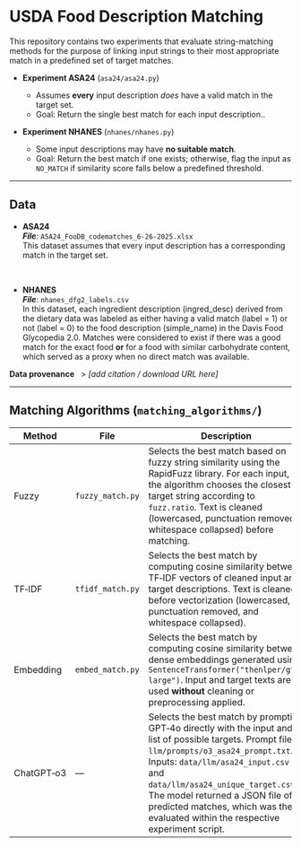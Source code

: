 # USDA Food Description Matching

This repository contains two experiments that evaluate string-matching methods for the purpose of linking input strings to their most appropriate match in a predefined set of target matches.

- **Experiment ASA24** (`asa24/asa24.py`)

  - Assumes **every** input description *does* have a valid match in the target set.
  - Goal: Return the single best match for each input description..

- **Experiment NHANES** (`nhanes/nhanes.py`)

  - Some input descriptions may have **no suitable match**.
  - Goal: Return the best match if one exists; otherwise, flag the input as `NO_MATCH` if similarity score falls below a predefined threshold.

---

## Data
- **ASA24**<br>
***File***: `ASA24_FooDB_codematches_6-26-2025.xlsx`<br>
This dataset assumes that every input description has a corresponding match in the target set.

<br>

- **NHANES**<br>
***File***: `nhanes_dfg2_labels.csv`<br>
In this dataset, each ingredient description (ingred_desc) derived from the dietary data was labeled as either having a valid match (label = 1) or not (label = 0) to the food description (simple_name) in the Davis Food Glycopedia 2.0. Matches were considered to exist if there was a good match for the exact food **or** for a food with similar carbohydrate content, which served as a proxy when no direct match was available.

**Data provenance**   > *[add citation / download URL here]*

---

## Matching Algorithms (`matching_algorithms/`)

| Method         | File              | Description                                                                                                                                                                                                                   |
|----------------|------------------|-------------------------------------------------------------------------------------------------------------------------------------------------------------------------------------------------------------------------------|
| Fuzzy          | `fuzzy_match.py` | Selects the best match based on fuzzy string similarity using the RapidFuzz library. For each input, the algorithm chooses the closest target string according to `fuzz.ratio`. Text is cleaned (lowercased, punctuation removed, whitespace collapsed) before matching. |
| TF‑IDF         | `tfidf_match.py` | Selects the best match by computing cosine similarity between TF‑IDF vectors of cleaned input and target descriptions. Text is cleaned before vectorization (lowercased, punctuation removed, and whitespace collapsed).                                                                                                                              |
| Embedding      | `embed_match.py` | Selects the best match by computing cosine similarity between dense embeddings generated using `SentenceTransformer("thenlper/gte-large")`. Input and target texts are used **without** cleaning or preprocessing applied.                                                                 |
| ChatGPT‑o3     | —                | Selects the best match by prompting GPT‑4o directly with the input and list of possible targets. Prompt file: `llm/prompts/o3_asa24_prompt.txt`. Inputs: `data/llm/asa24_input.csv` and `data/llm/asa24_unique_target.csv`. The model returned a JSON file of predicted matches, which was then evaluated within the respective experiment script.                                                                 |
